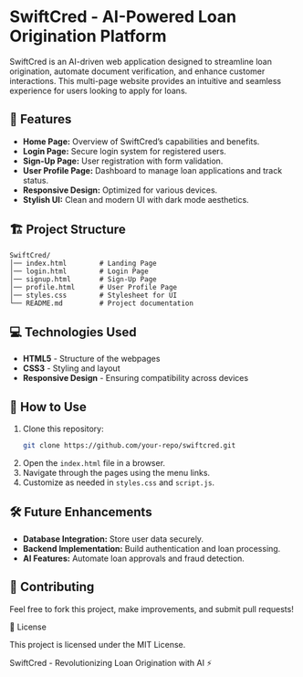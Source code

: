 # SwiftCred - AI-Powered Loan Origination Platform

SwiftCred is an AI-driven web application designed to streamline loan origination, automate document verification, and enhance customer interactions. This multi-page website provides an intuitive and seamless experience for users looking to apply for loans.

## 🚀 Features
- **Home Page:** Overview of SwiftCred’s capabilities and benefits.
- **Login Page:** Secure login system for registered users.
- **Sign-Up Page:** User registration with form validation.
- **User Profile Page:** Dashboard to manage loan applications and track status.
- **Responsive Design:** Optimized for various devices.
- **Stylish UI:** Clean and modern UI with dark mode aesthetics.

## 🏗️ Project Structure
```
SwiftCred/
│── index.html        # Landing Page
│── login.html        # Login Page
│── signup.html       # Sign-Up Page
│── profile.html      # User Profile Page
│── styles.css        # Stylesheet for UI
└── README.md         # Project documentation
```

## 💻 Technologies Used
- **HTML5** - Structure of the webpages
- **CSS3** - Styling and layout
- **Responsive Design** - Ensuring compatibility across devices

## 📌 How to Use
1. Clone this repository:
   ```sh
   git clone https://github.com/your-repo/swiftcred.git
   ```
2. Open the `index.html` file in a browser.
3. Navigate through the pages using the menu links.
4. Customize as needed in `styles.css` and `script.js`.

## 🛠️ Future Enhancements
- **Database Integration:** Store user data securely.
- **Backend Implementation:** Build authentication and loan processing.
- **AI Features:** Automate loan approvals and fraud detection.

## 🤝 Contributing
Feel free to fork this project, make improvements, and submit pull requests!

📄 License

This project is licensed under the MIT License.

SwiftCred - Revolutionizing Loan Origination with AI ⚡
